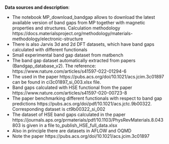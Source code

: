 <b>Data sources and description</b>: <br>

<ul>
  <li>The notebook MP_download_bandgap allows to download the latest available version of band gaps from MP 
    together with magnetic properties and structures. Calculation methodology https://docs.materialsproject.org/methodology/materials-methodology/electronic-structure 
    </li>
  <li>There is also Jarvis 3d and 2d DFT datasets, which have band gaps calculated with different functionals</li>
  <li>Small experimental band gap dataset from matbench</li>
  <li>The band gap dataset automatically extracted from papers (Bandgap_database_v2). The reference: https://www.nature.com/articles/s41597-022-01294-6</li>
  <li>The used in the paper https://pubs.acs.org/doi/10.1021/acs.jcim.3c01897 can be found in ci3c01897_si_003.xlsx file.</li>
  <li>Band gaps calculated with HSE functional from the paper https://www.nature.com/articles/s41597-020-00723-8</li>
  <li>The paper benchmarking different functionals with respect to band gap predictions https://pubs.acs.org/doi/pdf/10.1021/acs.jctc.9b00322. Corresponding dataset is ct9b00322_si_002</li>
  <li>The dataset of HSE band gaps calculated in the paper https://journals.aps.org/prmaterials/pdf/10.1103/PhysRevMaterials.8.043803 is given in a file to_publish_HSE_full_data.xlsx</li>
  <li>Also in principle there are datasets in AFLOW and OQMD</li>
  <li>Note the paper https://pubs.acs.org/doi/10.1021/acs.jcim.3c01897</li>
</ul>
